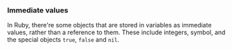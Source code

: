 ### Immediate values

In Ruby, there're some objects that are stored in variables as immediate values, rather than a reference to them. These include integers, symbol, and the special objects `true`, `false` and `nil`.
